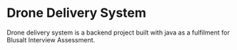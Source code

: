 # Drone Delivery System
Drone delivery system is a backend project built with java as a fulfilment for Blusalt Interview Assessment.
